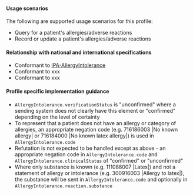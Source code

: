 #### Usage scenarios

The following are supported usage scenarios for this profile:

- Query for a patient's allergies/adverse reactions
- Record or update a patient's allergies/adverse reactions


#### Relationship with national and international specifications
- Conformant to [IPA-AllergyIntolerance](http://hl7.org/fhir/uv/ipa/StructureDefinition/ipa-allergyintolerance)
- Conformant to xxx
- Conformant to xxx


#### Profile specific implementation guidance
- `AllergyIntolerance.verificationStatus` is "unconfirmed" where a sending system does not clearly have this element or "confirmed" depending on the level of certainty
- To represent that a patient does not have an allergy or category of allergies, an appropriate negation code (e.g. 716186003 \|No known allergy\| or 716184000 \|No known latex allergy\|) is used in `AllergyIntolerance.code`
- Refutation is not expected to be handled except as above - an appropriate negation code in `AllergyIntolerance.code` and `AllergyIntolerance.clinicalStatus` of "confirmed" or "unconfirmed"
- Where only substance is known (e.g. 111088007 \|Latex\|) and not a statement of allergy or intolerance (e.g. 300916003 \|Allergy to latex\|), the substance will be sent in `AllergyIntolerance.code` and optionally in `AllergyIntolerance.reaction.substance`




